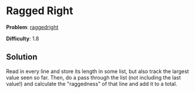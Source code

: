 # Ragged Right

**Problem**: [raggedright](https://open.kattis.com/problems/raggedright)

**Difficulty**: 1.8

## Solution

Read in every line and store its length in some list, but also track the largest value seen so far. Then, do a pass through the list (not including the last value!) and calculate the "raggedness" of that line and add it to a total.
